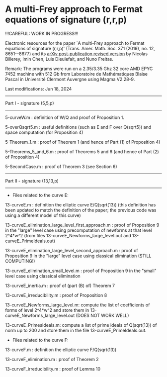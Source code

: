 # A multi-Frey approach to Fermat equations of signature (r,r,p)

!!!CAREFUL: WORK IN PROGRESS!!!

Electronic resources for the paper `A multi-Frey approach to Fermat equations of signature (r,r,p)' (Trans. Amer. Math. Soc. 371 (2019), no. 12, 8651--8677) and its <a href="https://arxiv.org/abs/1703.06530">arXiv post-publication revised version</a> by Nicolas Billerey, Imin Chen, Luis Dieulefait, and Nuno Freitas.

Remark: The programs were run on a 2.35/3.35 Ghz 32 core AMD EPYC 7452 machine with 512 Gb from Laboratoire de Mathématiques Blaise Pascal in Université Clermont Auvergne using Magma V2.28-9.

Last modifications: Jun 18, 2024

********************************
Part I - signature (5,5,p)
********************************

5-curveW.m : definition of W/Q and proof of Proposition 1.

5-overQsqrt5.m : useful definitions (such as E and F over Q(sqrt5)) and space computation (for Proposition 4)

5-Theorem_1.m : proof of Theorem 1 (and hence of Part (1) of Proposition 4)

5-Theorems_5_and_6.m : proof of Theorems 5 and 6 (and hence of Part (2) of Proposition 4)

5-SecondCase.m : proof of Theorem 3 (see Section 6)


********************************
Part II - signature (13,13,p)
********************************

* Files related to the curve E:

13-curveE.m : definition the elliptic curve E/Q(sqrt(13)) (this definition has been updated to match the definition of the paper; the previous code was using a different model of this curve)

13-curveE_elimination_large_level_first_approach.m : proof of Proposition 9 in the "large" level case using precomputation of newforms at that level 2^4*w^2 (from files 13-curveE_Newforms_large_level.out and 13-curveE_PrimeIdeals.out)

13-curveE_elimination_large_level_second_approach.m : proof of Proposition 9 in the "large" level case using classical elimination (STILL COMPUTING!)

13-curveE_elimination_small_level.m : proof of Proposition 9 in the "small" level case using classical elimination

13-curveE_inertia.m : proof of (part (B) of) Theorem 7

13-curveE_irreducibility.m : proof of Proposition 8

13-curveE_Newforms_large_level.m: compute the list of coefficients of forms of level 2^4*w^2 and store them in 13-curveE_Newforms_large_level.out (DOES NOT WORK WELL)

13-curveE_PrimesIdeals.m: compute a list of prime ideals of Q(sqrt(13)) of norm up to 200 and store them in the file 13-curveE_PrimeIdeals.out.

* Files related to the curve F:

13-curveF.m : definition the elliptic curve F/Q(sqrt(13))

13-curveF_elimination.m : proof of Theorem 2

13-curveF_irreducibility.m : proof of Lemma 10


